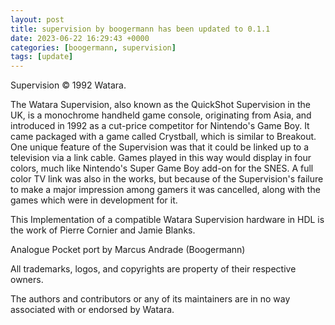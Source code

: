```yaml
---
layout: post
title: supervision by boogermann has been updated to 0.1.1
date: 2023-06-22 16:29:43 +0000
categories: [boogermann, supervision]
tags: [update]
---
```

Supervision © 1992 Watara.

The Watara Supervision, also known as the QuickShot Supervision in the UK, is a monochrome handheld game console, originating from Asia, and introduced in 1992 as a cut-price competitor for Nintendo's Game Boy.
It came packaged with a game called Crystball, which is similar to Breakout.
One unique feature of the Supervision was that it could be linked up to a television via a link cable.
Games played in this way would display in four colors, much like Nintendo's Super Game Boy add-on for the SNES.
A full color TV link was also in the works, but because of the Supervision's failure to make a major impression among gamers it was cancelled, along with the games which were in development for it.

This Implementation of a compatible Watara Supervision hardware in HDL is the work of Pierre Cornier and Jamie Blanks.

Analogue Pocket port by Marcus Andrade (Boogermann)

All trademarks, logos, and copyrights are property of their respective owners.

The authors and contributors or any of its maintainers are in no way associated with or endorsed by Watara.
